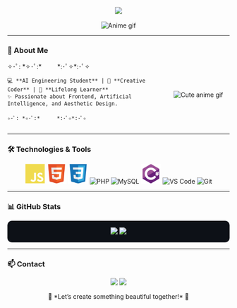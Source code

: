 <p align="center">
  <img src="https://readme-typing-svg.demolab.com?font=Fira+Code&pause=1000&color=FFB6C1&width=435&lines=Hello+there!+I'm+CherryCita.;Welcome+to+my+GitHub+profile!+"/>
</p>

<p align="center">
  <img src="https://i.pinimg.com/originals/3e/bb/69/3ebb69e1c64f6372eaf83b999cfebd9b.gif" alt="Anime gif" width="250">
</p>

---

### 🌸 About Me

<div align="left" style="display: flex; align-items: center;">
  <div>
    ✧･ﾟ: *✧･ﾟ:* 　　 *:･ﾟ✧*:･ﾟ✧
    
    💻 **AI Engineering Student** | 🎨 **Creative Coder** | 🌱 **Lifelong Learner**  
    ✨ Passionate about Frontend, Artificial Intelligence, and Aesthetic Design.
    
    ✧･ﾟ: *✧･ﾟ:* 　　 *:･ﾟ✧*:･ﾟ✧
  </div>
  <img src="https://i.pinimg.com/originals/6e/21/3d/6e213d9d5039e4ec5ed2f40fbd55df7f.gif" alt="Cute anime gif" width="200" style="margin-left: 20px;">
</div>

---

### 🛠️ Technologies & Tools

<div align="center">
  <img src="https://raw.githubusercontent.com/devicons/devicon/master/icons/javascript/javascript-plain.svg" title="JavaScript" width="45"> 
  <img src="https://raw.githubusercontent.com/devicons/devicon/master/icons/html5/html5-original.svg" title="HTML5" width="45">
  <img src="https://raw.githubusercontent.com/devicons/devicon/master/icons/css3/css3-original.svg" title="CSS3" width="45">
  <img src="https://cdn.jsdelivr.net/gh/devicons/devicon/icons/php/php-plain.svg" title="PHP" width="45">
  <img src="https://cdn.jsdelivr.net/gh/devicons/devicon/icons/mysql/mysql-original-wordmark.svg" title="MySQL" width="50">
  <img src="https://raw.githubusercontent.com/devicons/devicon/master/icons/csharp/csharp-original.svg" title="C#" width="45">
  <img src="https://cdn.jsdelivr.net/gh/devicons/devicon/icons/vscode/vscode-original.svg" title="VS Code" width="45">
  <img src="https://cdn.jsdelivr.net/gh/devicons/devicon/icons/git/git-original.svg" title="Git" width="45">
</div>

---

### 📊 GitHub Stats

<div align="center" style="background-color:#0d1117; padding:15px; border-radius:10px;">
  <img height="180px" src="https://github-readme-stats.vercel.app/api?username=cherrycita-dev&show_icons=true&theme=tokyonight&include_all_commits=true&count_private=true"/>
  <img height="180px" src="https://github-readme-stats.vercel.app/api/top-langs/?username=cherrycita-dev&layout=compact&langs_count=7&theme=tokyonight"/>
</div>

---

### 📫 Contact

<p align="center">
  <a href="https://www.linkedin.com/in/cherrycita" target="_blank"><img src="https://img.shields.io/badge/-LinkedIn-%230077B5?style=for-the-badge&logo=linkedin&logoColor=white"></a>
  <a href="mailto:cherrycita.dev@gmail.com"><img src="https://img.shields.io/badge/-Gmail-%23333?style=for-the-badge&logo=gmail&logoColor=white"></a>
</p>

<p align="center">
  🌸 *Let’s create something beautiful together!* 🌸
</p>
